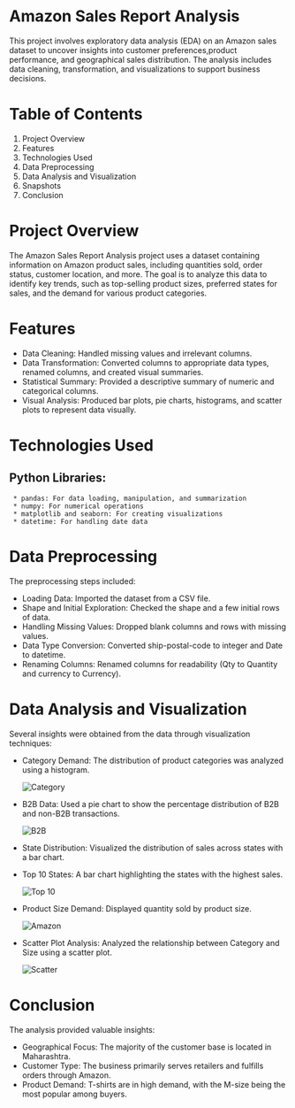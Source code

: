 # Amazon Sales Report Analysis

This project involves exploratory data analysis (EDA) on an Amazon sales dataset to uncover insights into customer preferences,product performance, and geographical sales distribution.
The analysis includes data cleaning, transformation, and visualizations to support business decisions.

# Table of Contents

  1. Project Overview
  2. Features
  3. Technologies Used
  4. Data Preprocessing
  5. Data Analysis and Visualization
  6. Snapshots
  7. Conclusion

# Project Overview

The Amazon Sales Report Analysis project uses a dataset containing information on Amazon product sales, including quantities sold, order status, customer location, and more. 
The goal is to analyze this data to identify key trends, such as top-selling product sizes, preferred states for sales, and the demand for various product categories.

# Features

* Data Cleaning: Handled missing values and irrelevant columns.
* Data Transformation: Converted columns to appropriate data types, renamed columns, and created visual summaries.
* Statistical Summary: Provided a descriptive summary of numeric and categorical columns.
* Visual Analysis: Produced bar plots, pie charts, histograms, and scatter plots to represent data visually.

# Technologies Used

  ## Python Libraries:
     * pandas: For data loading, manipulation, and summarization
     * numpy: For numerical operations
     * matplotlib and seaborn: For creating visualizations
     * datetime: For handling date data
     
# Data Preprocessing
The preprocessing steps included:

  * Loading Data: Imported the dataset from a CSV file.
  * Shape and Initial Exploration: Checked the shape and a few initial rows of data.
  * Handling Missing Values: Dropped blank columns and rows with missing values.
  * Data Type Conversion: Converted ship-postal-code to integer and Date to datetime.
  * Renaming Columns: Renamed columns for readability (Qty to Quantity and currency to Currency).

# Data Analysis and Visualization
Several insights were obtained from the data through visualization techniques:

  * Category Demand: The distribution of product categories was analyzed using a histogram.

    ![Category ](https://github.com/user-attachments/assets/b37a7088-c2c6-414f-8c53-948af41c652f)
    
  * B2B Data: Used a pie chart to show the percentage distribution of B2B and non-B2B transactions.

    ![B2B](https://github.com/user-attachments/assets/c35ec3f0-70c4-46b1-9062-95d1aacf40b8)
    
  * State Distribution: Visualized the distribution of sales across states with a bar chart.
  * Top 10 States: A bar chart highlighting the states with the highest sales.

    ![Top 10](https://github.com/user-attachments/assets/8ea8a9b3-af68-4596-a0c2-46b2283caa2f)
    
  * Product Size Demand: Displayed quantity sold by product size.

    ![Amazon](https://github.com/user-attachments/assets/eb3a74ad-11c7-454b-942b-91b2584d0347)
    
  * Scatter Plot Analysis: Analyzed the relationship between Category and Size using a scatter plot.

    ![Scatter](https://github.com/user-attachments/assets/0b622f4f-d3ff-48f1-99ea-71ec18a9f906)
    
# Conclusion
The analysis provided valuable insights:

* Geographical Focus: The majority of the customer base is located in Maharashtra.
* Customer Type: The business primarily serves retailers and fulfills orders through Amazon.
* Product Demand: T-shirts are in high demand, with the M-size being the most popular among buyers.
